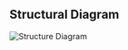 ## Structural Diagram
![Structure Diagram](https://user-images.githubusercontent.com/81633037/142993992-a5322d39-d7fe-454b-9733-b99d05b9c14b.png)
